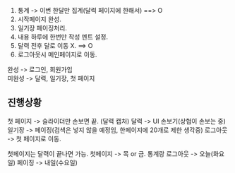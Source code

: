 1. 통계 -> 이번 한달만 집계(달력 페이지에 한해서) ==> O
2. 시작페이지 완성.
3. 일기장 페이징처리.
4. 내용 하루에 한번만 작성 멘트 설정.
5. 달력 전후 달로 이동 X. ==> O
6. 로그아웃시 메인페이지로 이동.

완성 -> 로그인, 회원가입  
미완성 -> 달력, 일기장, 첫 페이지

## 진행상황

첫 페이지 -> 슬라이더만 손보면 끝. (달력 캡처)
달력 -> UI 손보기(상협이 손보는 중)
일기장 -> 페이징(검색은 넣지 않을 예정임, 한페이지에 20개로 제한 생각중)
로그아웃 -> 첫 페이지로 이동.

첫페이지는 달력이 끝나면 가능.
첫페이지 -> 목 or 금.
통계랑 로그아웃 -> 오늘(화요일)
페이징 -> 내일(수요일)
